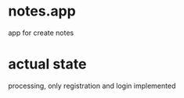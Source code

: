 # notes.app
app for create notes

# actual state
processing, only registration and login implemented
